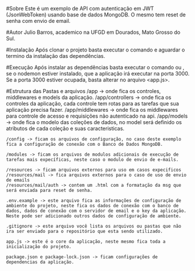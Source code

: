 #Sobre
    Este é um exemplo de API com autenticação em JWT (JsonWebToken)
    usando base de dados MongoDB. O mesmo tem reset de senha com envio de 
    email.

#Autor
    Julio Barros, academico na UFGD em Dourados, Mato Grosso do Sul.

#Instalação
    Após clonar o projeto basta executar o comando <npm install> e aguardar o termino da instalação das dependências. 

#Execução
    Após instalar as dependências basta executar o comando <node app.js> ou <nodemon app.js>, se o nodemon estiver instalado, que a aplicação irá executar na porta 3000. Se a porta 3000 estiver ocupada, basta alterar no arquivo <app.js>.

#Estrutura das Pastas e arquivos
    /app -> onde fica os controles, middlewares e models da aplicação.
    /app/controllers -> onde fica os controles da aplicação, cada controle tem rotas para as tarefas que sua aplicação precisa fazer.
    /app/middlewares -> onde fica os middlewares para controle de acesso e requisições não autenticado na api.
    /app/models -> onde fica o modelo das coleções de dados, no model será definido os atributos de cada coleção e suas caracteristicas.
    
    /config -> ficam os arquivos de configuração, no caso deste exemplo fica a configuração de conexão com o Banco de Dados MongoDB.

    /modules -> ficam os arquivos de modulos adicionais de execução de tarefas mais expecíficas, neste caso o modulo de envio de e-mails.

    /resources -> ficam arquivos externos para uso em casos expecificos
    /resources/mail -> fica arquivos externos para o caso de uso de envio de emails
    /resources/mail/auth -> contem um .html com a formatação da msg que será enviada para reset de senha.

    .env.example -> este arquivo fica as informações de configuração de ambiente do projeto, neste fica os dados de conexão com o banco de dados, dados de conexão com o servidor de email e o key da aplicação. Neste pode ser adicionado outros dados de configuração de ambiente.

    .gitignore -> este arquivo você lista os arquivos ou pastas que não ira ser enviado para o repositório que esta sendo utilizado.

    app.js -> este é o core da aplicação, neste mesmo fica toda a inicialização do projeto.

    package.json e package-lock.json -> ficam configurações de dependencias da aplicação.

